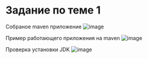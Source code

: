 # Задание по теме 1

Собраное maven приложение
![image](https://user-images.githubusercontent.com/71844390/166825052-0079f617-54c7-44a2-8d8c-419d4e37d28d.png)

Пример работающего приложения на maven
![image](https://user-images.githubusercontent.com/71844390/166826115-3761386d-7dc2-4631-a1fb-1e4d2e565d88.png)



Проверка установки JDK
![image](https://user-images.githubusercontent.com/71844390/166825535-da1b5ad2-0b18-4f2e-813e-a015e7d1a5ef.png)

